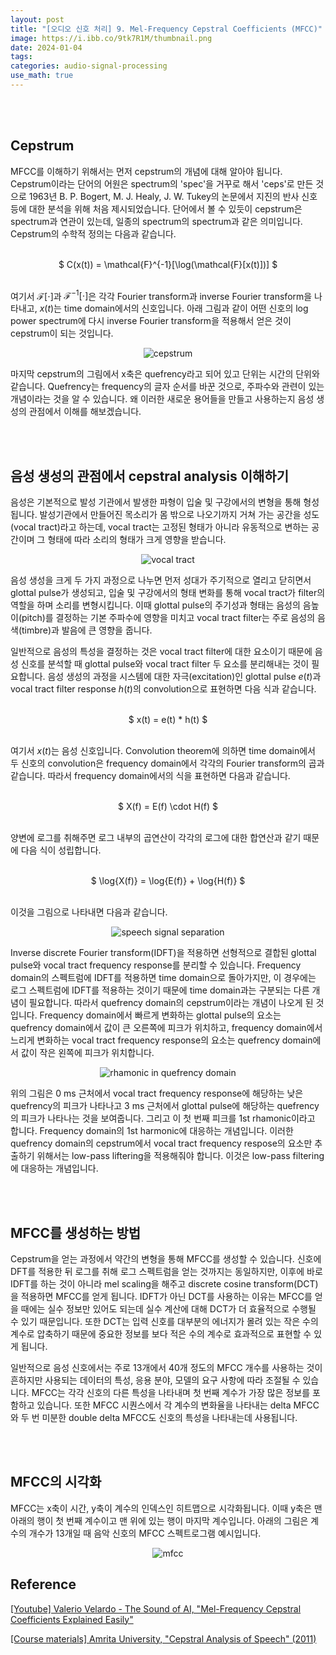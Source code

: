 ```yaml
---
layout: post
title: "[오디오 신호 처리] 9. Mel-Frequency Cepstral Coefficients (MFCC)"
image: https://i.ibb.co/9tk7R1M/thumbnail.png
date: 2024-01-04
tags: 
categories: audio-signal-processing
use_math: true
---
```


<br><br>

## Cepstrum

MFCC를 이해하기 위해서는 먼저 cepstrum의 개념에 대해 알아야 됩니다. Cepstrum이라는 단어의 어원은 spectrum의 'spec'을 거꾸로 해서 'ceps'로 만든 것으로 1963년 B. P. Bogert, M. J. Healy, J. W. Tukey의 논문에서 지진의 반사 신호 등에 대한 분석을 위해 처음 제시되었습니다. 단어에서 볼 수 있듯이 cepstrum은 spectrum과 연관이 있는데, 일종의 spectrum의 spectrum과 같은 의미입니다. Cepstrum의 수학적 정의는 다음과 같습니다.

<br>
<center> $ C(x(t)) = \mathcal{F}^{-1}[\log(\mathcal{F}[x(t)])]  $ </center>
<br>

여기서 $\mathcal{F}[\cdot]$과 $\mathcal{F}^{-1}[\cdot]$은 각각 Fourier transform과 inverse Fourier transform을 나타내고, $x(t)$는 time domain에서의 신호입니다. 아래 그림과 같이 어떤 신호의 log power spectrum에 다시 inverse Fourier transform을 적용해서 얻은 것이 cepstrum이 되는 것입니다.

<p align="center">
  <img src="https://i.ibb.co/p0pSPqg/cepstrum-making.png" alt="cepstrum" border="0">
</p>

마지막 cepstrum의 그림에서 x축은 quefrency라고 되어 있고 단위는 시간의 단위와 같습니다. Quefrency는 frequency의 글자 순서를 바꾼 것으로, 주파수와 관련이 있는 개념이라는 것을 알 수 있습니다. 왜 이러한 새로운 용어들을 만들고 사용하는지 음성 생성의 관점에서 이해를 해보겠습니다.

<br><br>

## 음성 생성의 관점에서 cepstral analysis 이해하기

음성은 기본적으로 발성 기관에서 발생한 파형이 입술 및 구강에서의 변형을 통해 형성됩니다. 발성기관에서 만들어진 목소리가 몸 밖으로 나오기까지 거쳐 가는 공간을 성도(vocal tract)라고 하는데, vocal tract는 고정된 형태가 아니라 유동적으로 변하는 공간이며 그 형태에 따라 소리의 형태가 크게 영향을 받습니다.

<p align="center">
  <img src="https://i.ibb.co/Wfp50xB/vocal-tract.png" alt="vocal tract" border="0">
</p>

음성 생성을 크게 두 가지 과정으로 나누면 먼저 성대가 주기적으로 열리고 닫히면서 glottal pulse가 생성되고, 입술 및 구강에서의 형태 변화를 통해 vocal tract가 filter의 역할을 하며 소리를 변형시킵니다. 이때 glottal pulse의 주기성과 형태는 음성의 음높이(pitch)를 결정하는 기본 주파수에 영향을 미치고 vocal tract filter는 주로 음성의 음색(timbre)과 발음에 큰 영향을 줍니다.

일반적으로 음성의 특성을 결정하는 것은 vocal tract filter에 대한 요소이기 때문에 음성 신호를 분석할 때 glottal pulse와 vocal tract filter 두 요소를 분리해내는 것이 필요합니다. 음성 생성의 과정을 시스템에 대한 자극(excitation)인 glottal pulse $e(t)$과 vocal tract filter response $h(t)$의 convolution으로 표현하면 다음 식과 같습니다.

<br>
<center> $ x(t) = e(t) * h(t) $ </center>
<br>

여기서 $x(t)$는 음성 신호입니다. Convolution theorem에 의하면 time domain에서 두 신호의 convolution은 frequency domain에서 각각의 Fourier transform의 곱과 같습니다. 따라서 frequency domain에서의 식을 표현하면 다음과 같습니다.

<br>
<center> $ X(f) = E(f) \cdot H(f) $ </center>
<br>

양변에 로그를 취해주면 로그 내부의 곱연산이 각각의 로그에 대한 합연산과 같기 때문에 다음 식이 성립합니다.

<br>
<center> $ \log{X(f)} = \log{E(f)} + \log{H(f)} $ </center>
<br>

이것을 그림으로 나타내면 다음과 같습니다.

<p align="center">
  <img src="https://i.ibb.co/MsS8MxQ/speech-separation.png" alt="speech signal separation" border="0">
</p>

Inverse discrete Fourier transform(IDFT)을 적용하면 선형적으로 결합된 glottal pulse와 vocal tract frequency response를 분리할 수 있습니다. Frequency domain의 스펙트럼에 IDFT를 적용하면 time domain으로 돌아가지만, 이 경우에는 로그 스펙트럼에 IDFT를 적용하는 것이기 때문에 time domain과는 구분되는 다른 개념이 필요합니다. 따라서 quefrency domain의 cepstrum이라는 개념이 나오게 된 것입니다. Frequency domain에서 빠르게 변화하는 glottal pulse의 요소는 quefrency domain에서 값이 큰 오른쪽에 피크가 위치하고, frequency domain에서 느리게 변화하는 vocal tract frequency response의 요소는 quefrency domain에서 값이 작은 왼쪽에 피크가 위치합니다.

<p align="center">
  <img src="https://i.ibb.co/VjMzBgv/rhamonic.png" alt="rhamonic in quefrency domain" border="0">
</p>

위의 그림은 0 ms 근처에서 vocal tract frequency response에 해당하는 낮은 quefrency의 피크가 나타나고 3 ms 근처에서 glottal pulse에 해당하는 quefrency의 피크가 나타나는 것을 보여줍니다. 그리고 이 첫 번째 피크를 1st rhamonic이라고 합니다. Frequency domain의 1st harmonic에 대응하는 개념입니다. 이러한 quefrency domain의 cepstrum에서 vocal tract frequency respose의 요소만 추출하기 위해서는 low-pass liftering을 적용해줘야 합니다. 이것은 low-pass filtering에 대응하는 개념입니다.

<br><br>

## MFCC를 생성하는 방법

Cepstrum을 얻는 과정에서 약간의 변형을 통해 MFCC를 생성할 수 있습니다. 신호에 DFT를 적용한 뒤 로그를 취해 로그 스펙트럼을 얻는 것까지는 동일하지만, 이후에 바로 IDFT를 하는 것이 아니라 mel scaling을 해주고 discrete cosine transform(DCT)을 적용하면 MFCC를 얻게 됩니다. IDFT가 아닌 DCT를 사용하는 이유는 MFCC를 얻을 때에는 실수 정보만 있어도 되는데 실수 계산에 대해 DCT가 더 효율적으로 수행될 수 있기 때문입니다. 또한 DCT는 입력 신호를 대부분의 에너지가 몰려 있는 작은 수의 계수로 압축하기 때문에 중요한 정보를 보다 적은 수의 계수로 효과적으로 표현할 수 있게 됩니다.

일반적으로 음성 신호에서는 주로 13개에서 40개 정도의 MFCC 개수를 사용하는 것이 흔하지만 사용되는 데이터의 특성, 응용 분야, 모델의 요구 사항에 따라 조절될 수 있습니다. MFCC는 각각 신호의 다른 특성을 나타내며 첫 번째 계수가 가장 많은 정보를 포함하고 있습니다. 또한 MFCC 시퀀스에서 각 계수의 변화율을 나타내는 delta MFCC와 두 번 미분한 double delta MFCC도 신호의 특성을 나타내는데 사용됩니다.

<br><br>

## MFCC의 시각화

MFCC는 x축이 시간, y축이 계수의 인덱스인 히트맵으로 시각화됩니다. 이때 y축은 맨 아래의 행이 첫 번째 계수이고 맨 위에 있는 행이 마지막 계수입니다. 아래의 그림은 계수의 개수가 13개일 때 음악 신호의 MFCC 스펙트로그램 예시입니다.

<p align="center">
  <img src="https://i.ibb.co/5MYrCsB/mfcc.png" alt="mfcc" border="0">
</p>

## Reference

[[Youtube] Valerio Velardo - The Sound of AI, "Mel-Frequency Cepstral Coefficients Explained Easily"](https://youtu.be/4_SH2nfbQZ8?feature=shared)

[[Course materials] Amrita University, "Cepstral Analysis of Speech" (2011)](https://vlab.amrita.edu/?sub=3&brch=164&sim=615&cnt=1)
